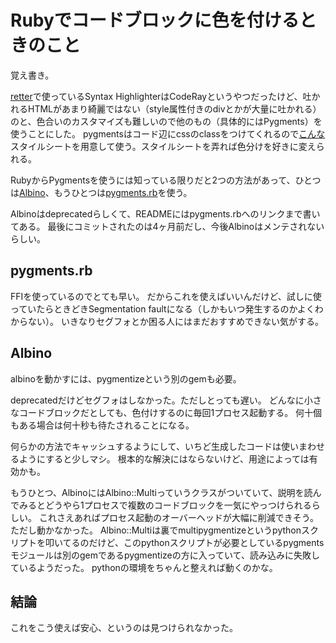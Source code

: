 # Rubyでコードブロックに色を付けるときのこと

覚え書き。

[retter](https://github.com/hibariya/retter)で使っているSyntax HighlighterはCodeRayというやつだったけど、吐かれるHTMLがあまり綺麗ではない（style属性付きのdivとかが大量に吐かれる）のと、色合いのカスタマイズも難しいので他のもの（具体的にはPygments）を使うことにした。
pygmentsはコード辺にcssのclassをつけてくれるので[こんな](http://pygments.org/media/pygments_style.css)スタイルシートを用意して使う。スタイルシートを弄れば色分けを好きに変えられる。

RubyからPygmentsを使うには知っている限りだと2つの方法があって、ひとつは[Albino](https://github.com/github/albino)、もうひとつは[pygments.rb](https://github.com/tmm1/pygments.rb)を使う。

Albinoはdeprecatedらしくて、READMEにはpygments.rbへのリンクまで書いてある。
最後にコミットされたのは4ヶ月前だし、今後Albinoはメンテされないらしい。

## pygments.rb

FFIを使っているのでとても早い。
だからこれを使えばいいんだけど、試しに使っていたらときどきSegmentation faultになる（しかもいつ発生するのかよくわからない）。
いきなりセグフォとか困る人にはまだおすすめできない気がする。

## Albino

albinoを動かすには、pygmentizeという別のgemも必要。

deprecatedだけどセグフォはしなかった。ただしとっても遅い。
どんなに小さなコードブロックだとしても、色付けするのに毎回1プロセス起動する。
何十個もある場合は何十秒も待たされることになる。

何らかの方法でキャッシュするようにして、いちど生成したコードは使いまわせるようにすると少しマシ。
根本的な解決にはならないけど、用途によっては有効かも。

もうひとつ、AlbinoにはAlbino::Multiっていうクラスがついていて、説明を読んでみるとどうやら1プロセスで複数のコードブロックを一気にやっつけられるらしい。
これさえあればプロセス起動のオーバーヘッドが大幅に削減できそう。
ただし動かなかった。
Albino::Multiは裏でmultipygmentizeというpythonスクリプトを叩いてるのだけど、このpythonスクリプトが必要としているpygmentsモジュールは別のgemであるpygmentizeの方に入っていて、読み込みに失敗しているようだった。
pythonの環境をちゃんと整えれば動くのかな。

## 結論

これをこう使えば安心、というのは見つけられなかった。
